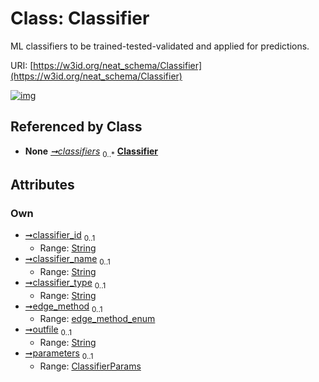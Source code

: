 
# Class: Classifier


ML classifiers to be trained-tested-validated and applied for predictions.

URI: [https://w3id.org/neat_schema/Classifier](https://w3id.org/neat_schema/Classifier)


[![img](https://yuml.me/diagram/nofunky;dir:TB/class/[ClassifierParams],[ClassifierParams]<parameters%200..1-++[Classifier&#124;classifier_id:string%20%3F;classifier_name:string%20%3F;classifier_type:string%20%3F;edge_method:edge_method_enum%20%3F;outfile:string%20%3F],[ClassifierContainer]++-%20classifiers%200..*>[Classifier],[ClassifierContainer])](https://yuml.me/diagram/nofunky;dir:TB/class/[ClassifierParams],[ClassifierParams]<parameters%200..1-++[Classifier&#124;classifier_id:string%20%3F;classifier_name:string%20%3F;classifier_type:string%20%3F;edge_method:edge_method_enum%20%3F;outfile:string%20%3F],[ClassifierContainer]++-%20classifiers%200..*>[Classifier],[ClassifierContainer])

## Referenced by Class

 *  **None** *[➞classifiers](classifierContainer__classifiers.md)*  <sub>0..\*</sub>  **[Classifier](Classifier.md)**

## Attributes


### Own

 * [➞classifier_id](classifier__classifier_id.md)  <sub>0..1</sub>
     * Range: [String](types/String.md)
 * [➞classifier_name](classifier__classifier_name.md)  <sub>0..1</sub>
     * Range: [String](types/String.md)
 * [➞classifier_type](classifier__classifier_type.md)  <sub>0..1</sub>
     * Range: [String](types/String.md)
 * [➞edge_method](classifier__edge_method.md)  <sub>0..1</sub>
     * Range: [edge_method_enum](edge_method_enum.md)
 * [➞outfile](classifier__outfile.md)  <sub>0..1</sub>
     * Range: [String](types/String.md)
 * [➞parameters](classifier__parameters.md)  <sub>0..1</sub>
     * Range: [ClassifierParams](ClassifierParams.md)
